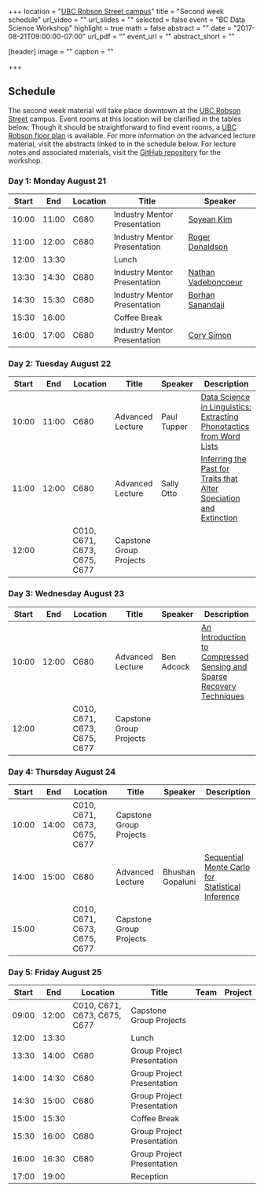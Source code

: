 +++
location = "[UBC Robson Street campus](https://goo.gl/maps/bfi4kpC4ubM2)"
title = "Second week schedule"
url_video = ""
url_slides = ""
selected = false
event = "BC Data Science Workshop"
highlight = true
math = false
abstract = ""
date = "2017-08-21T09:00:00-07:00"
url_pdf = ""
event_url = ""
abstract_short = ""

[header]
  image = ""
  caption = ""

+++

## Schedule

The second week material will take place downtown at the [UBC Robson Street](https://goo.gl/maps/bfi4kpC4ubM2) campus. Event rooms at this location will be clarified in the tables below. Though it should be straightforward to find event rooms, a [UBC Robson floor plan](http://robsonsquare2.sites.olt.ubc.ca/files/2010/08/UBC-Robson-Square-Floor-Plan.png) is available. For more information on the advanced lecture material, visit the abstracts linked to in the schedule below. For lecture notes and associated materials, visit the [GitHub repository](https://github.com/bcdataca/workshop-content/tree/master/2-second-week/notes) for the workshop.


### Day 1: Monday August 21

| Start |  End  | Location | Title | Speaker |
| ----- | ----- | -------- | ----- | ------- |
| 10:00 | 11:00 | C680 | Industry Mentor Presentation | [Soyean Kim](http://localhost:1313/2017/project/project-2/) |
| 11:00 | 12:00 | C680 | Industry Mentor Presentation | [Roger Donaldson](http://localhost:1313/2017/project/project-1/) |
| 12:00 | 13:30 |      | Lunch |
| 13:30 | 14:30 | C680 | Industry Mentor Presentation | [Nathan Vadeboncoeur](http://localhost:1313/2017/project/project-4/) |
| 14:30 | 15:30 | C680 | Industry Mentor Presentation | [Borhan Sanandaji](http://localhost:1313/2017/project/project-5/) |
| 15:30 | 16:00 |  | Coffee Break |
| 16:00 | 17:00 | C680 | Industry Mentor Presentation | [Cory Simon](http://localhost:1313/2017/project/project-3/) |

### Day 2: Tuesday August 22

| Start |  End  | Location | Title | Speaker | Description |
| ----- | ----- | -------- | ----- | ------- | ----------- |
| 10:00 | 11:00 | C680 | Advanced Lecture | Paul Tupper | [Data Science in Linguistics: Extracting Phonotactics from Word Lists](../extracting-phonotactics) |
| 11:00 | 12:00 | C680 | Advanced Lecture | Sally Otto | [Inferring the Past for Traits that Alter Speciation and Extinction](../inferring-traits-speciation-extinction) |
| 12:00 |       | C010, C671, C673, C675, C677 | Capstone Group Projects |

### Day 3: Wednesday August 23

| Start |  End  | Location | Title | Speaker | Description |
| ----- | ----- | -------- | ----- | ------- | ----------- |
| 10:00 | 12:00 | C680 | Advanced Lecture | Ben Adcock | [An Introduction to Compressed Sensing and Sparse Recovery Techniques](../compressed-sensing-and-applications/) |
| 12:00 |       | C010, C671, C673, C675, C677 | Capstone Group Projects |


### Day 4: Thursday August 24

| Start |  End  | Location | Title | Speaker | Description |
| ----- | ----- | -------- | ----- | ------- | ----------- |
| 10:00 | 14:00 | C010, C671, C673, C675, C677 | Capstone Group Projects |
| 14:00 | 15:00 | C680 | Advanced Lecture | Bhushan Gopaluni | [Sequential Monte Carlo for Statistical Inference](../sequential-mc-for-inference) |
| 15:00 | | C010, C671, C673, C675, C677 | Capstone Group Projects |


### Day 5: Friday August 25

| Start |  End  | Location | Title | Team | Project |
| ----- | ----- | -------- | ----- | ------- | ----------- |
| 09:00 | 12:00 | C010, C671, C673, C675, C677 | Capstone Group Projects |
| 12:00 | 13:30 | | Lunch |
| 13:30 | 14:00 | C680 | Group Project Presentation |
| 14:00 | 14:30 | C680 | Group Project Presentation |
| 14:30 | 15:00 | C680 | Group Project Presentation |
| 15:00 | 15:30 |  | Coffee Break |
| 15:30 | 16:00 | C680 | Group Project Presentation |
| 16:00 | 16:30 | C680 | Group Project Presentation |
| 17:00 | 19:00 | | Reception |
